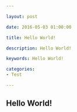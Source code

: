 ```yaml
---

layout: post

date: 2016-05-03 01:00:00

title: Hello World!

description: Hello World!

keywords: Hello World!

categories:
- Test

---
```


## Hello World!